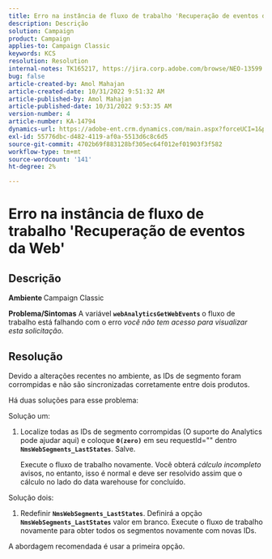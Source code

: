 ```yaml
---
title: Erro na instância de fluxo de trabalho 'Recuperação de eventos da Web'
description: Descrição
solution: Campaign
product: Campaign
applies-to: Campaign Classic
keywords: KCS
resolution: Resolution
internal-notes: TK165217, https://jira.corp.adobe.com/browse/NEO-13599
bug: false
article-created-by: Amol Mahajan
article-created-date: 10/31/2022 9:51:32 AM
article-published-by: Amol Mahajan
article-published-date: 10/31/2022 9:53:35 AM
version-number: 4
article-number: KA-14794
dynamics-url: https://adobe-ent.crm.dynamics.com/main.aspx?forceUCI=1&pagetype=entityrecord&etn=knowledgearticle&id=87914594-0159-ed11-9561-6045bd006079
exl-id: 55776dbc-d482-4119-af0a-5513d6c8c6d5
source-git-commit: 4702b69f883128bf305ec64f012ef01903f3f582
workflow-type: tm+mt
source-wordcount: '141'
ht-degree: 2%

---
```


# Erro na instância de fluxo de trabalho &#39;Recuperação de eventos da Web&#39;

## Descrição

<b>Ambiente </b>
Campaign Classic


<b>Problema/Sintomas</b>
A variável <b>`webAnalyticsGetWebEvents` </b>o fluxo de trabalho está falhando com o erro *você não tem acesso para visualizar esta solicitação*.


## Resolução


Devido a alterações recentes no ambiente, as IDs de segmento foram corrompidas e não são sincronizadas corretamente entre dois produtos.

Há duas soluções para esse problema:

Solução um:

1. Localize todas as IDs de segmento corrompidas (O suporte do Analytics pode ajudar aqui) e coloque <b>`0(zero)`</b> em seu requestId=&quot;&quot; dentro <b>`NmsWebSegments_LastStates`</b>. Salve.

   Execute o fluxo de trabalho novamente. Você obterá *cálculo incompleto* avisos, no entanto, isso é normal e deve ser resolvido assim que o cálculo no lado do data warehouse for concluído.


Solução dois:

1. Redefinir <b>`NmsWebSegments_LastStates`</b>. Definirá a opção <b>`NmsWebSegments_LastStates`</b> valor em branco. Execute o fluxo de trabalho novamente para obter todos os segmentos novamente com novas IDs.




A abordagem recomendada é usar a primeira opção.

